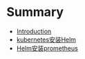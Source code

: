 # Summary

* [Introduction](README.md)
* [kubernetes安装Helm](kubernetes-install-Helm.md)
* [Helm安装prometheus](helm-install-prometheus.md)

